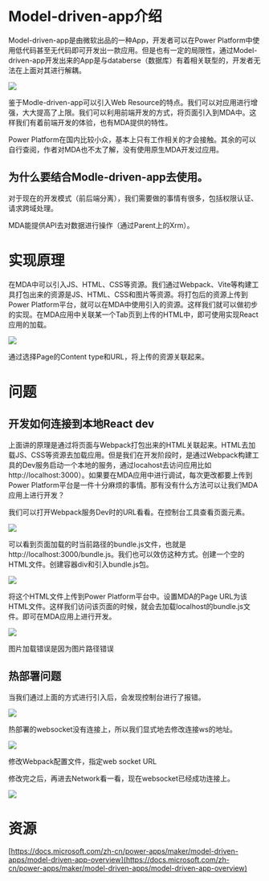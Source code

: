 # Model-driven-app介绍

Model-driven-app是由微软出品的一种App，开发者可以在Power Platform中使用低代码甚至无代码即可开发出一款应用。但是也有一定的局限性，通过Model-driven-app开发出来的App是与databerse（数据库）有着相关联型的，开发者无法在上面对其进行解耦。

![](https://cdn.nlark.com/yuque/0/2022/png/22244142/1651121857903-8ace4704-d9ca-43e6-b80d-b889510316c1.png)

鉴于Modle-driven-app可以引入Web Resource的特点。我们可以对应用进行增强，大大提高了上限。我们可以利用前端开发的方式，将页面引入到MDA中。这样我们有着前端开发的体验，也有MDA提供的特性。

Power Platform在国内比较小众，基本上只有工作相关的才会接触。其余的可以自行查阅，作者对MDA也不太了解，没有使用原生MDA开发过应用。

## 为什么要结合Modle-driven-app去使用。

对于现在的开发模式（前后端分离），我们需要做的事情有很多，包括权限认证、请求跨域处理。

MDA能提供API去对数据进行操作（通过Parent上的Xrm）。

# 实现原理

在MDA中可以引入JS、HTML、CSS等资源。我们通过Webpack、Vite等构建工具打包出来的资源是JS、HTML、CSS和图片等资源。将打包后的资源上传到Power Platform平台，就可以在MDA中使用引入的资源。这样我们就可以做初步的实现。在MDA应用中关联某一个Tab页到上传的HTML中，即可使用实现React应用的加载。

![](https://cdn.nlark.com/yuque/0/2022/png/22244142/1652149157389-111e9c8c-94d4-42eb-b8d8-8332f652c798.png)

通过选择Page的Content type和URL，将上传的资源关联起来。

  

# 问题

  

## 开发如何连接到本地React dev

上面讲的原理是通过将页面与Webpack打包出来的HTML关联起来。HTML去加载JS、CSS等资源去加载应用。但是我们在开发阶段时，是通过Webpack构建工具的Dev服务启动一个本地的服务，通过locahost去访问应用比如http://localhost:3000）。如果要在MDA应用中进行调试，每次更改都要上传到Power Platform平台是一件十分麻烦的事情。那有没有什么方法可以让我们MDA应用上进行开发？

我们可以打开Webpack服务Dev时的URL看看。在控制台工具查看页面元素。

![](https://cdn.nlark.com/yuque/0/2022/png/22244142/1652150506313-f32d23e8-90ad-458b-9748-c81a1d12f12f.png)

可以看到页面加载的时当前路径的bundle.js文件，也就是http://localhost:3000/bundle.js。我们也可以效仿这种方式。创建一个空的HTML文件。创建容器div和引入bundle.js包。

![](https://cdn.nlark.com/yuque/0/2022/png/22244142/1652150683680-abed0d15-53ce-4486-bf5d-9b74fb32990b.png)

将这个HTML文件上传到Power Platform平台中。设置MDA的Page URL为该HTML文件。这样我们访问该页面的时候，就会去加载localhost的bundle.js文件。即可在MDA应用上进行开发。

![](https://cdn.nlark.com/yuque/0/2022/png/22244142/1652151672545-29dca8e7-0ef6-49a7-8cea-6ad1c89e9754.png)

图片加载错误是因为图片路径错误

## 热部署问题

当我们通过上面的方式进行引入后，会发现控制台进行了报错。

![](https://cdn.nlark.com/yuque/0/2022/png/22244142/1652151855602-9e7a559a-423f-4adb-bde8-93fd1ebffc57.png)

热部署的websocket没有连接上，所以我们显式地去修改连接ws的地址。

![](https://cdn.nlark.com/yuque/0/2022/png/22244142/1652152397189-8e908b20-bcb5-463d-aa92-9ff93cb1de3c.png)

修改Webpack配置文件，指定web socket URL

修改完之后，再进去Network看一看，现在websocket已经成功连接上。

![](https://cdn.nlark.com/yuque/0/2022/png/22244142/1652152328814-5d90d3ce-c59c-4c5b-a51e-d01db2ecf6a9.png)

  

  

  

# 资源

[https://docs.microsoft.com/zh-cn/power-apps/maker/model-driven-apps/model-driven-app-overview](https://docs.microsoft.com/zh-cn/power-apps/maker/model-driven-apps/model-driven-app-overview)